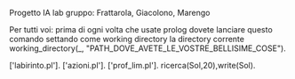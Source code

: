 Progetto IA lab gruppo: Frattarola, Giacolono, Marengo


Per tutti voi:
prima di ogni volta che usate prolog dovete lanciare questo comando settando come working directory la directory corrente
working_directory(_, "PATH_DOVE_AVETE_LE_VOSTRE_BELLISIME_COSE").

['labirinto.pl'].
['azioni.pl'].
['prof_lim.pl'].
ricerca(Sol,20),write(Sol).